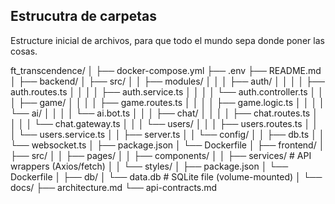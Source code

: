 ## Estrucutra de carpetas

Estructure inicial de archivos, para que todo el mundo sepa donde poner las cosas.

ft_transcendence/
│
├── docker-compose.yml
├── .env
├── README.md
│
├── backend/
│   ├── src/
│   │   ├── modules/
│   │   │   ├── auth/
│   │   │   │   ├── auth.routes.ts
│   │   │   │   ├── auth.service.ts
│   │   │   │   └── auth.controller.ts
│   │   │   ├── game/
│   │   │   │   ├── game.routes.ts
│   │   │   │   ├── game.logic.ts
│   │   │   │   └── ai/
│   │   │   │       └── ai.bot.ts
│   │   │   ├── chat/
│   │   │   │   ├── chat.routes.ts
│   │   │   │   └── chat.gateway.ts
│   │   │   └── users/
│   │   │       ├── users.routes.ts
│   │   │       └── users.service.ts
│   │   ├── server.ts
│   │   └── config/
│   │       ├── db.ts
│   │       └── websocket.ts
│   ├── package.json
│   └── Dockerfile
│
├── frontend/
│   ├── src/
│   │   ├── pages/
│   │   ├── components/
│   │   ├── services/      # API wrappers (Axios/fetch)
│   │   └── styles/
│   ├── package.json
│   └── Dockerfile
│
├── db/
│   └── data.db            # SQLite file (volume-mounted)
│
└── docs/
    ├── architecture.md
    └── api-contracts.md

